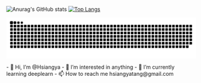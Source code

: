 ![Anurag's GitHub stats](https://github-readme-stats.vercel.app/api?username=Hsiangya&show_icons=true&theme=radical)
[![Top Langs](https://github-readme-stats.vercel.app/api/top-langs/?username=Hsiangya&layout=compact)](https://github.com/anuraghazra/github-readme-stats)

<p>
  
  <a href="https://github.com/Hsiangya/Hsiangya">
        <img align="center" src="https://raw.githubusercontent.com/Hsiangya/Hsiangya/output/github-contribution-grid-snake.svg" />
  </a>
<!--   <a href="https://github.com/Hsiangya/Hsiangya">
        <img align="center" src="https://github-readme-stats.vercel.app/api/pin/?username=Hsiangya&repo=Hsiangya&theme=vue-light" />
  </a>
   <a href="https://github.com/Hsiangya">
        <img align="center" src="https://github-readme-stats.vercel.app/api/pin/?username=Hsiangya&repo=hid-handle&theme=vue-light" />
  </a> -->
</p>
- 👋 Hi, I’m @Hsiangya
- 👀 I’m interested in anything
- 🌱 I’m currently learning deeplearn
- 📫 How to reach me hsiangyatang@gmail.com
